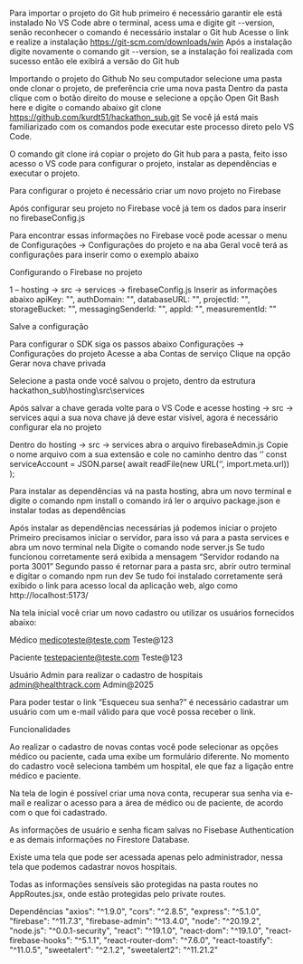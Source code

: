 
Para importar o projeto do Git hub primeiro é necessário garantir ele está instalado
No VS Code abre o terminal, acess uma e digite git --version, senão reconhecer o comando é necessário instalar o Git hub
Acesse o link e realize a instalação https://git-scm.com/downloads/win
Após a instalação digite novamente o comando git --version, se a instalação foi realizada com sucesso então ele exibirá a versão do Git hub

Importando o projeto do Github
No seu computador selecione uma pasta onde clonar o projeto, de preferência crie uma nova pasta
Dentro da pasta clique com o botão direito do mouse e selecione a opção Open Git Bash here e digite o comando abaixo
git clone https://github.com/kurdt51/hackathon_sub.git
Se você já está mais familiarizado com os comandos pode executar este processo direto pelo VS Code.

O comando git clone irá copiar o projeto do Git hub para a pasta, feito isso acesso o VS code para configurar o projeto, instalar as dependências e executar o projeto.

Para configurar o projeto é necessário criar um novo projeto no Firebase

Após configurar seu projeto no Firebase você já tem os dados para inserir no firebaseConfig.js

Para encontrar essas informações no Firebase você pode acessar o menu de Configurações -> Configurações do projeto e na aba Geral você terá as configurações para inserir como o exemplo abaixo

Configurando o Firebase no projeto

1 – hosting -> src -> services -> firebaseConfig.js
Inserir as informações abaixo
  apiKey: "",
  authDomain: "",
  databaseURL: "",
  projectId: "",
  storageBucket: "",
  messagingSenderId: "",
  appId: "",
  measurementId: ""

Salve a configuração

Para configurar o SDK siga os passos abaixo
Configurações -> Configurações do projeto
Acesse a aba Contas de serviço
Clique na opção Gerar nova chave privada

Selecione a pasta onde você salvou o projeto, dentro da estrutura
hackathon_sub\hosting\src\services

Após salvar a chave gerada volte para o VS Code e acesse
hosting -> src -> services
aqui a sua nova chave já deve estar visível, agora é necessário configurar ela no projeto

Dentro do hosting -> src -> services abra o arquivo firebaseAdmin.js
Copie o nome arquivo com a sua extensão e cole no caminho dentro das ‘’
const serviceAccount = JSON.parse(
  await readFile(new URL(‘’, import.meta.url))
);

Para instalar as dependências vá na pasta hosting, abra um novo terminal e digite o comando
npm install
o comando irá ler o arquivo package.json e instalar todas as dependências

Após instalar as dependências necessárias já podemos iniciar o projeto
Primeiro precisamos iniciar o servidor, para isso vá para a pasta services e abra um novo terminal nela
Digite o comando node server.js
Se tudo funcionou corretamente será exibida a mensagem “Servidor rodando na porta 3001”
Segundo passo é retornar para a pasta src, abrir outro terminal e digitar o comando
npm run dev
Se tudo foi instalado corretamente será exibido o link para acesso local da aplicação web, algo como http://localhost:5173/

Na tela inicial você criar um novo cadastro ou utilizar os usuários fornecidos abaixo:

Médico
medicoteste@teste.com
Teste@123

Paciente
testepaciente@teste.com
Teste@123

Usuário Admin para realizar o cadastro de hospitais
admin@healthtrack.com
Admin@2025

Para poder testar o link “Esqueceu sua senha?” é necessário cadastrar um usuário com um e-mail válido para que você possa receber o link.


Funcionalidades

Ao realizar o cadastro de novas contas você pode selecionar as opções médico ou paciente, cada uma exibe um formulário diferente.
No momento do cadastro você seleciona também um hospital, ele que faz a ligação entre médico e paciente.

Na tela de login é possível criar uma nova conta, recuperar sua senha via e-mail e realizar o acesso para a área de médico ou de paciente, de acordo com o que foi cadastrado.

As informações de usuário e senha ficam salvas no Fisebase Authentication e as demais informações no Firestore Database.

Existe uma tela que pode ser acessada apenas pelo administrador, nessa tela que podemos cadastrar novos hospitais.

Todas as informações sensíveis são protegidas na pasta routes no AppRoutes.jsx, onde estão protegidas pelo private routes.

Dependências
  "axios": "^1.9.0",
    "cors": "^2.8.5",
    "express": "^5.1.0",
    "firebase": "^11.7.3",
    "firebase-admin": "^13.4.0",
    "node": "^20.19.2",
    "node.js": "^0.0.1-security",
    "react": "^19.1.0",
    "react-dom": "^19.1.0",
    "react-firebase-hooks": "^5.1.1",
    "react-router-dom": "^7.6.0",
    "react-toastify": "^11.0.5",
    "sweetalert": "^2.1.2",
    "sweetalert2": "^11.21.2"
  
